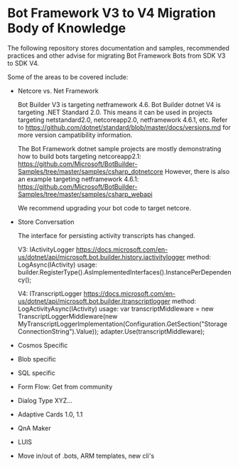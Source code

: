 # Bot Framework V3 to V4 Migration Body of Knowledge
The following repository stores documentation and samples, recommended practices and other advise for migrating Bot Framework Bots from SDK V3 to SDK V4.

Some of the areas to be covered include:
* Netcore vs. Net Framework

    Bot Builder V3 is targeting netframework 4.6.  Bot Builder dotnet V4 is targeting .NET Standard 2.0.  This means it can be used in projects targeting netstandard2.0, netcoreapp2.0, netframework 4.6.1, etc.  Refer to https://github.com/dotnet/standard/blob/master/docs/versions.md for more version campatibility information.

    The Bot Framework dotnet sample projects are mostly demonstrating how to build bots targeting netcoreapp2.1: https://github.com/Microsoft/BotBuilder-Samples/tree/master/samples/csharp_dotnetcore  However, there is also an example targeting netframework 4.6.1: https://github.com/Microsoft/BotBuilder-Samples/tree/master/samples/csharp_webapi  

    We recommend upgrading your bot code to target netcore.

* Store Conversation

    The interface for persisting activity transcripts has changed.

    V3: IActivityLogger https://docs.microsoft.com/en-us/dotnet/api/microsoft.bot.builder.history.iactivitylogger
        method: LogAsync(IActivity)
        usage: builder.RegisterType<ActivityLoggerImplementation>().AsImplementedInterfaces().InstancePerDependency();


    V4: ITranscriptLogger https://docs.microsoft.com/en-us/dotnet/api/microsoft.bot.builder.itranscriptlogger
        method: LogActivityAsync(IActivity)
        usage:  var transcriptMiddleware = new TranscriptLoggerMiddleware(new MyTranscriptLoggerImplementation(Configuration.GetSection("StorageConnectionString").Value));
                adapter.Use(transcriptMiddleware);

* Cosmos Specific
* Blob specific
* SQL specific
* Form Flow: Get from community
* Dialog Type XYZ…
* Adaptive Cards 1.0, 1.1
* QnA Maker
* LUIS
* Move in/out of .bots, ARM templates, new cli's
